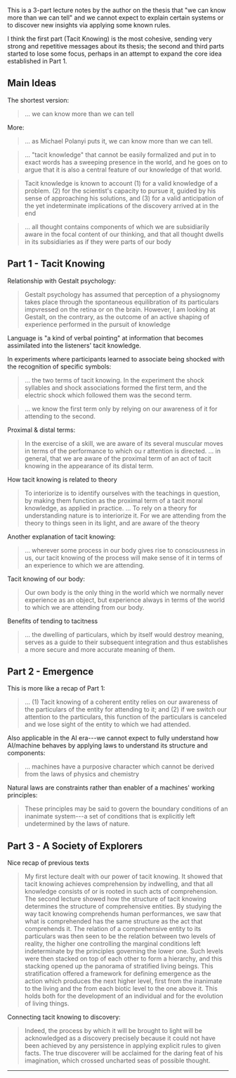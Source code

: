 This is a 3-part lecture notes by the author on the thesis that "we can know more than we can tell" and we cannot expect to explain certain systems or to discover new insights via applying some known rules. 

I think the first part (Tacit Knowing) is the most cohesive, sending very strong and repetitive messages about its thesis; the second and third parts started to lose some focus, perhaps in an attempt to expand the core idea established in Part 1.

## Main Ideas

The shortest version:
> ... we can know more than we can tell

More:

> ... as Michael Polanyi puts it, we can know more than we can tell.

> ... "tacit knowledge" that cannot be easily formalized and put in to exact words has a sweeping presence in the world, and he goes on to argue that it is also a central feature of our knowledge of that world.

> Tacit knowledge is known to account (1) for a valid knowledge of a problem. (2) for the scientist's capacity to pursue it, guided by his sense of approaching his solutions, and (3) for a valid anticipation of the yet indeterminate implications of the discovery arrived at in the end

> ... all thought contains components of which we are subsidiarily aware in the focal content of our thinking, and that all thought dwells in its subsidiaries as if they were parts of our body

## Part 1 - Tacit Knowing

Relationship with Gestalt psychology:
> Gestalt psychology has assumed that perception of a physiognomy takes place through the spontaneous equilibration of its particulars impvressed on the retina or on the brain. However, I am looking at Gestalt, on the contrary, as the outcome of an active shaping of experience performed in the pursuit of knowledge

Language is "a kind of verbal pointing" at information that becomes assimilated into the listeners' tacit knowledge.

In experiments where participants learned to associate being shocked with the recognition of specific symbols:
> ... the two terms of tacit knowing. In the experiment the shock syllables and shock associations formed the first term, and the electric shock which followed them was the second term.

> ... we know the first term only by relying on our awareness of it for attending to the second.

Proximal & distal terms:
> In the exercise of a skill, we are aware of its several muscular moves in terms of the performance to which ou r attention is directed. ... in general, that we are aware of the proximal term of an act of tacit knowing in the appearance of its distal term.

How tacit knowing is related to theory
> To interiorize is to identify ourselves with the teachings in question, by making them function as the proximal term of a tacit moral knowledge, as applied in practice. ... To rely on a theory for understanding nature is to interiorize it. For we are attending from the theory to things seen in its light, and are aware of the theory

Another explanation of tacit knowing:
> ... wherever some process in our body gives rise to consciousness in us, our tacit knowing of the process will make sense of it in terms of an experience to which we are attending.

Tacit knowing of our body:
> Our own body is the only thing in the world which we normally never experience as an object, but experience always in terms of the world to which we are attending from our body.

Benefits of tending to tacitness
> ... the dwelling of particulars, which by itself would destroy meaning, serves as a guide to their subsequent integration and thus establishes a more secure and more accurate meaning of them.

## Part 2 - Emergence

This is more like a recap of Part 1:
> ... (1) Tacit knowing of a coherent entity relies on our awareness of the particulars of the entity for attending to it; and (2) if we switch our attention to the particulars, this function of the particulars is canceled and we lose sight of the entity to which we had attended.

Also applicable in the AI era---we cannot expect to fully understand how AI/machine behaves by applying laws to understand its structure and components:
> ... machines have a purposive character which cannot be derived from the laws of physics and chemistry

Natural laws are constraints rather than enabler of a machines' working principles:
> These principles may be said to govern the boundary conditions of an inanimate system---a set of conditions that is explicitly left undetermined by the laws of nature.

## Part 3 - A Society of Explorers

Nice recap of previous texts
> My first lecture dealt with our power of tacit knowing. It showed that tacit knowing achieves comprehension by indwelling, and that all knowledge consists of or is rooted in such acts of comprehension. The second lecture showed how the structure of tacit knowing determines the structure of comprehensive entities. By studying the way tacit knowing comprehends human performances, we saw that what is comprehended has the same structure as the act that comprehends it. The relation of a comprehensive entity to its particulars was then seen to be the relation between two levels of reality, the higher one controlling the marginal conditions left indeterminate by the principles governing the lower one. Such levels were then stacked on top of each other to form a hierarchy, and this stacking opened up the panorama of stratified living beings. This stratification offered a framework for defining emergence as the action which produces the next higher level, first from the inanimate to the living  and the from each biotic level to the one above it. This holds both for the development of an individual and for the evolution of living things.

Connecting tacit knowing to discovery:
> Indeed, the process by which it will be brought to light will be acknowledged as a discovery precisely because it could not have been achieved by any persistence in applying explicit rules to given facts. The true discoverer will be acclaimed for the daring feat of his imagination, which crossed uncharted seas of possible thought.

---

